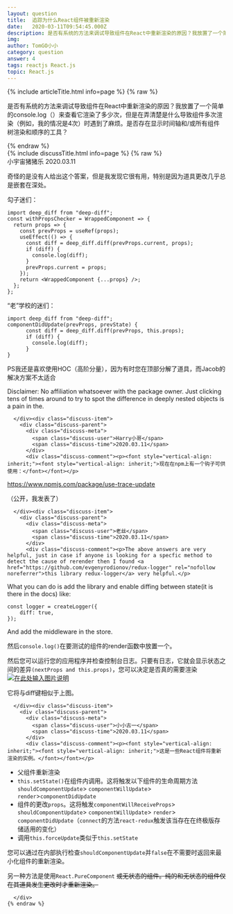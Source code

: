 ```yaml
---
layout: question
title:  追踪为什么React组件被重新渲染
date:   2020-03-11T09:54:45.000Z
description: 是否有系统的方法来调试导致组件在React中重新渲染的原因？我放置了一个简单的console.log（）来查看它渲染了多少次，但是在弄清楚是什么导致组件多...
img: 
author: TomGO小小
category: question
answer: 4
tags: reactjs React.js
topic: React.js
---
```

<div class="article-root">
  <div class="article">
    {% include articleTitle.html info=page %}
    {% raw %}
    <div class="article-content"><p><font style="vertical-align: inherit;"><font style="vertical-align: inherit;">是否有系统的方法来调试导致组件在React中重新渲染的原因？</font><font style="vertical-align: inherit;">我放置了一个简单的console.log（）来查看它渲染了多少次，但是在弄清楚是什么导致组件多次渲染（例如，我的情况是4次）时遇到了麻烦。</font><font style="vertical-align: inherit;">是否存在显示时间轴和/或所有组件树渲染和顺序的工具？</font></font></p></div>
    {% endraw %}
  </div>

  <div class="discuss-wrapper">
    {% include discussTitle.html info=page %}
    {% raw %}
    <div class="discuss-item">
        <div class="discuss-parent">
          <div class="discuss-meta">
            <span class="discuss-user">小宇宙猪猪乐</span>
            <span class="discuss-time">2020.03.11</span>
          </div>
          <div class="discuss-comment"><p><font style="vertical-align: inherit;"><font style="vertical-align: inherit;">奇怪的是没有人给出这个答案，但是我发现它很有用，特别是因为道具更改几乎总是嵌套在深处。</font></font></p>

<p><font style="vertical-align: inherit;"><font style="vertical-align: inherit;">勾子迷们：</font></font></p>

<pre><code>import deep_diff from "deep-diff";<font></font>
const withPropsChecker = WrappedComponent =&gt; {<font></font>
  return props =&gt; {<font></font>
    const prevProps = useRef(props);<font></font>
    useEffect(() =&gt; {<font></font>
      const diff = deep_diff.diff(prevProps.current, props);<font></font>
      if (diff) {<font></font>
        console.log(diff);<font></font>
      }<font></font>
      prevProps.current = props;<font></font>
    });<font></font>
    return &lt;WrappedComponent {...props} /&gt;;<font></font>
  };<font></font>
};<font></font>
</code></pre>

<p><font style="vertical-align: inherit;"><font style="vertical-align: inherit;">“老”学校的迷们：</font></font></p>

<pre><code>import deep_diff from "deep-diff";<font></font>
componentDidUpdate(prevProps, prevState) {<font></font>
      const diff = deep_diff.diff(prevProps, this.props);<font></font>
      if (diff) {<font></font>
        console.log(diff);<font></font>
      }<font></font>
}<font></font>
</code></pre>

<p><font style="vertical-align: inherit;"><font style="vertical-align: inherit;">PS我还是喜欢使用HOC（高阶分量），因为有时您在顶部分解了道具，而Jacob的解决方案不太适合</font></font></p>

<p>Disclaimer: No affiliation whatsoever with the package owner. Just clicking tens of times around to try to spot the difference in deeply nested objects is a pain in the.</p></div>
        </div>
        
      </div><div class="discuss-item">
        <div class="discuss-parent">
          <div class="discuss-meta">
            <span class="discuss-user">Harry小哥</span>
            <span class="discuss-time">2020.03.11</span>
          </div>
          <div class="discuss-comment"><p><font style="vertical-align: inherit;"><font style="vertical-align: inherit;">现在在npm上有一个钩子可供使用：</font></font></p>

<p><a href="https://www.npmjs.com/package/use-trace-update" rel="noreferrer"><font style="vertical-align: inherit;"><font style="vertical-align: inherit;">https://www.npmjs.com/package/use-trace-update</font></font></a></p>

<p><font style="vertical-align: inherit;"><font style="vertical-align: inherit;">（公开，我发表了）</font></font></p></div>
        </div>
        
      </div><div class="discuss-item">
        <div class="discuss-parent">
          <div class="discuss-meta">
            <span class="discuss-user">老丝</span>
            <span class="discuss-time">2020.03.11</span>
          </div>
          <div class="discuss-comment"><p>The above answers are very helpful, just in case if anyone is looking for a specfic method to detect the cause of rerender then I found <a href="https://github.com/evgenyrodionov/redux-logger" rel="nofollow noreferrer">this library redux-logger</a> very helpful.</p>

<p>What you can do is add the library and enable diffing between state(it is there in the docs) like:</p>

<pre><code>const logger = createLogger({<font></font>
    diff: true,<font></font>
});<font></font>
</code></pre>

<p>And add the middleware in the store.</p>

<p><font style="vertical-align: inherit;"><font style="vertical-align: inherit;">然后</font></font><code>console.log()</code><font style="vertical-align: inherit;"><font style="vertical-align: inherit;">在要测试的组件的render函数中</font><font style="vertical-align: inherit;">放置一个</font><font style="vertical-align: inherit;">。</font></font></p>

<p><font style="vertical-align: inherit;"><font style="vertical-align: inherit;">然后您可以运行您的应用程序并检查控制台日志。只要有日志，它就会显示状态之间的差异</font></font><code>(nextProps and this.props)</code><font style="vertical-align: inherit;"><font style="vertical-align: inherit;">，您可以决定是否真的需要渲染</font></font><a href="https://i.stack.imgur.com/QwR2o.png" rel="nofollow noreferrer"><img src="https://i.stack.imgur.com/QwR2o.png" alt="在此处输入图片说明"></a></p>

<p><font style="vertical-align: inherit;"><font style="vertical-align: inherit;">它将与diff键相似于上图。</font></font></p></div>
        </div>
        
      </div><div class="discuss-item">
        <div class="discuss-parent">
          <div class="discuss-meta">
            <span class="discuss-user">小小古一</span>
            <span class="discuss-time">2020.03.11</span>
          </div>
          <div class="discuss-comment"><p><font style="vertical-align: inherit;"><font style="vertical-align: inherit;">这是一些React组件将重新渲染的实例。</font></font></p>

<ul>
<li><font style="vertical-align: inherit;"><font style="vertical-align: inherit;">父组件重新渲染</font></font></li>
<li><font style="vertical-align: inherit;"></font><code>this.setState()</code><font style="vertical-align: inherit;"><font style="vertical-align: inherit;">在组件内</font><font style="vertical-align: inherit;">调用</font><font style="vertical-align: inherit;">。</font><font style="vertical-align: inherit;">这将触发以下组件的生命周期方法</font></font><code>shouldComponentUpdate</code><font style="vertical-align: inherit;"><font style="vertical-align: inherit;">&gt; </font></font><code>componentWillUpdate</code><font style="vertical-align: inherit;"><font style="vertical-align: inherit;">&gt; </font></font><code>render</code><font style="vertical-align: inherit;"><font style="vertical-align: inherit;">&gt;</font></font><code>componentDidUpdate</code></li>
<li><font style="vertical-align: inherit;"><font style="vertical-align: inherit;">组件的更改</font></font><code>props</code><font style="vertical-align: inherit;"><font style="vertical-align: inherit;">。</font><font style="vertical-align: inherit;">这将触发</font></font><code>componentWillReceiveProps</code><font style="vertical-align: inherit;"><font style="vertical-align: inherit;">&gt; </font></font><code>shouldComponentUpdate</code><font style="vertical-align: inherit;"><font style="vertical-align: inherit;">&gt; </font></font><code>componentWillUpdate</code><font style="vertical-align: inherit;"><font style="vertical-align: inherit;">&gt; </font></font><code>render</code><font style="vertical-align: inherit;"><font style="vertical-align: inherit;">&gt; </font></font><code>componentDidUpdate</code><font style="vertical-align: inherit;"><font style="vertical-align: inherit;">（</font></font><code>connect</code><font style="vertical-align: inherit;"><font style="vertical-align: inherit;">的方法</font></font><code>react-redux</code><font style="vertical-align: inherit;"><font style="vertical-align: inherit;">触发该当存在在终极版存储适用的变化）</font></font></li>
<li><font style="vertical-align: inherit;"><font style="vertical-align: inherit;">调用</font></font><code>this.forceUpdate</code><font style="vertical-align: inherit;"><font style="vertical-align: inherit;">类似于</font></font><code>this.setState</code></li>
</ul>

<p><font style="vertical-align: inherit;"><font style="vertical-align: inherit;">您可以通过在内部执行检查</font></font><code>shouldComponentUpdate</code><font style="vertical-align: inherit;"><font style="vertical-align: inherit;">并</font></font><code>false</code><font style="vertical-align: inherit;"><font style="vertical-align: inherit;">在不需要时</font><font style="vertical-align: inherit;">返回</font><font style="vertical-align: inherit;">来最小化组件的重新渲染</font><font style="vertical-align: inherit;">。</font></font></p>

<p><font style="vertical-align: inherit;"><font style="vertical-align: inherit;">另一种方法是使用</font></font><code>React.PureComponent</code> <s><font style="vertical-align: inherit;"><font style="vertical-align: inherit;">或无状态的组件。</font><font style="vertical-align: inherit;">纯的和无状态的组件仅在其道具发生更改时才重新渲染。</font></font></s></p></div>
        </div>
        
      </div>
    {% endraw %}
  </div>
<div>
